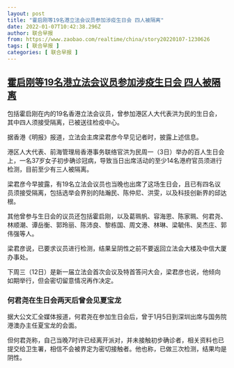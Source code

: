 ```yaml
---
layout: post
title: "霍启刚等19名港立法会议员参加涉疫生日会 四人被隔离"
date: 2022-01-07T10:42:38.296Z
author: 联合早报
from: https://www.zaobao.com/realtime/china/story20220107-1230626
tags: [ 联合早报 ]
categories: [ 联合早报 ]
---
```

<!--1641568440000-->
[霍启刚等19名港立法会议员参加涉疫生日会 四人被隔离](https://www.zaobao.com/realtime/china/story20220107-1230626)
------

<div>
<p dir="ltr">包括霍启刚在内的19名香港立法会议员，曾参加港区人大代表洪为民的生日会，其中四人须接受隔离，已被送往检疫中心。</p><p dir="ltr">据香港《明报》报道，立法会主席梁君彦今早见记者时，披露上述信息。</p><p dir="ltr">港区人大代表、前海管理局香港事务联络官洪为民周一（3日）举办的百人生日会上，一名37岁女子初步确诊冠病，导致当日出席活动的至少14名港府官员须进行检测，目前至少有三人被隔离。</p><section id="imu"><div id="dfp-ad-imu1">        </div></section><p dir="ltr">梁君彦今早披露，有19名立法会议员也当晚也出席了这场生日会，且已有四名议员须接受隔离，包括选举会界别的陆瀚民、陈仲尼、洪雯，以及科技创新界的邱达根。</p><p dir="ltr">其他曾参与生日会的议员还包括霍启刚，以及葛珮帆、容海恩、陈家珮、何君尧、林顺潮、谭岳衡、郭玲丽、陈沛良、黎栋国、周文港、林琳、梁毓伟、吴杰庄、郭伟强等人。</p><p dir="ltr">梁君彦说，已要求议员进行检测，结果呈阴性之前不要返回立法会大楼及中信大厦办事处。</p><div id="innity-in-post"></div><div id="dfp-ad-midarticlespecial">        </div><p dir="ltr">下周三（12日）是新一届立法会首次会议及特首答问大会，梁君彦也说，他倾向如期举行，但会密切留意情况再作决定。</p><h3 dir="ltr">何君尧在生日会两天后曾会见夏宝龙</h3><p dir="ltr">据大公文汇全媒体报道，何君尧在参加生日会后，曾于1月5日到深圳出席与国务院港澳办主任夏宝龙的会面。</p><p dir="ltr">但何君尧称，自己当晚7时许已经离开派对，并未接触初步确诊者，相关资料也已提交给卫生署，相信不会被界定为密切接触者。他也称，已做三次检测，结果均是阴性。</p>      <div class="cx_paywall_placeholder" id="sph_cdp_40"></div>
</div>
